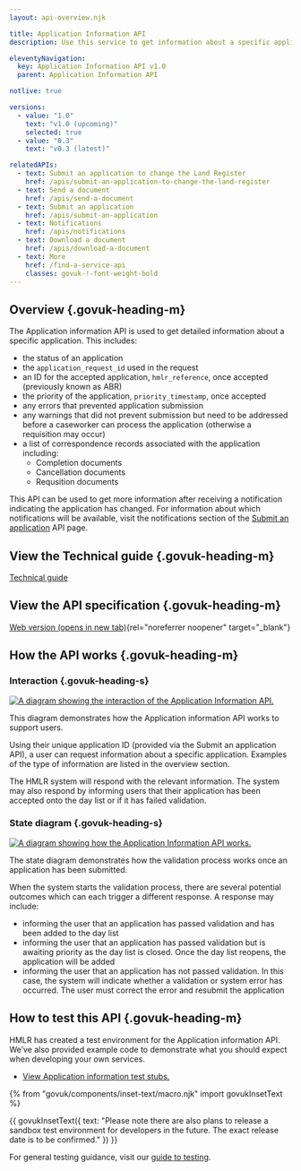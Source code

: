 ```yaml
---
layout: api-overview.njk

title: Application Information API
description: Use this service to get information about a specific application.

eleventyNavigation:
  key: Application Information API v1.0
  parent: Application Information API

notlive: true

versions:
  - value: "1.0"
    text: "v1.0 (upcoming)"
    selected: true
  - value: "0.3"
    text: "v0.3 (latest)"

relatedAPIs:
  - text: Submit an application to change the Land Register
    href: /apis/submit-an-application-to-change-the-land-register 
  - text: Send a document
    href: /apis/send-a-document
  - text: Submit an application
    href: /apis/submit-an-application
  - text: Notifications
    href: /apis/notifications
  - text: Download a document
    href: /apis/download-a-document
  - text: More
    href: /find-a-service-api
    classes: govuk-!-font-weight-bold
---
```

## Overview {.govuk-heading-m}

The Application information API is used to get detailed information about a specific application. This includes:

- the status of an application
- the `application_request_id` used in the request
- an ID for the accepted application, `hmlr_reference`, once accepted (previously known as ABR)
- the priority of the application, `priority_timestamp`, once accepted
- any errors that prevented application submission
- any warnings that did not prevent submission but need to be addressed before a caseworker can process the application (otherwise a requisition may occur)
- a list of correspondence records associated with the application including:
  - Completion documents
  - Cancellation documents
  - Requsition documents

This API can be used to get more information after receiving a notification indicating the application has changed. For information about which notifications will be available, visit the notifications section of the [Submit an application](/apis/submit-an-application/0.3/technical-guide) API page.

</section>

<section id="view-the-technical-guide">

## View the Technical guide {.govuk-heading-m}

[Technical guide](./technical-guide)

</section>

<section id="view-the-api-specification">

## View the API specification {.govuk-heading-m}

[Web version (opens in new tab)](https://landregistry.github.io/bgtechdoc/vcad/v0_3/vcad-spec.html#tag/Application-information-API){rel="noreferrer noopener" target="_blank"}

</section>


<section id="how-the-api-works">

## How the API works {.govuk-heading-m}

### Interaction {.govuk-heading-s}

<a target="_blank" href="/assets/images/application-information/1.0/interaction-diagram.drawio.svg">
  <img src="/assets/images/application-information/1.0/interaction-diagram.drawio.svg" alt="A diagram showing the interaction of the Application Information API.">
</a>

This diagram demonstrates how the Application information API works to support users.

Using their unique application ID (provided via the Submit an application API), a user can request information about a specific application. Examples of the type of information are listed in the overview section.

The HMLR system will respond with the relevant information. The system may also respond by informing users that their application has been accepted onto the day list or if it has failed validation.

### State diagram {.govuk-heading-s}
<a markdown="1" target="_blank" href="/assets/images/application-information/1.0/state-diagram.drawio.svg">
  <img alt="A diagram showing how the Application Information API works." src="/assets/images/application-information/1.0/state-diagram.drawio.svg">
</a>

The state diagram demonstrates how the validation process works once an application has been submitted.

When the system starts the validation process, there are several potential outcomes which can each trigger a different response. A response may include:

- informing the user that an application has passed validation and has been added to the day list
- informing the user that an application has passed validation but is awaiting priority as the day list is closed. Once the day list reopens, the application will be added
- informing the user that an application has not passed validation. In this case, the system will indicate whether a validation or system error has occurred. The user must correct the error and resubmit the application

</section>

<section id="how-to-test-this-service-api">

##  How to test this API {.govuk-heading-m}
  
HMLR has created a test environment for the Application information API. We’ve also provided example code to demonstrate what you should expect when developing your own services.

<ul class="govuk-list">
  <li>
    <a class="govuk-link" href="./test-stubs">View Application information test stubs.</a>
  </li>
</ul>

{% from "govuk/components/inset-text/macro.njk" import govukInsetText %}

{{ govukInsetText({
  text: "Please note there are also plans to release a sandbox test environment for developers in the future. The exact release date is to be confirmed."
}) }}

For general testing guidance, visit our [guide to testing](/a-guide-to-testing).

</section>

